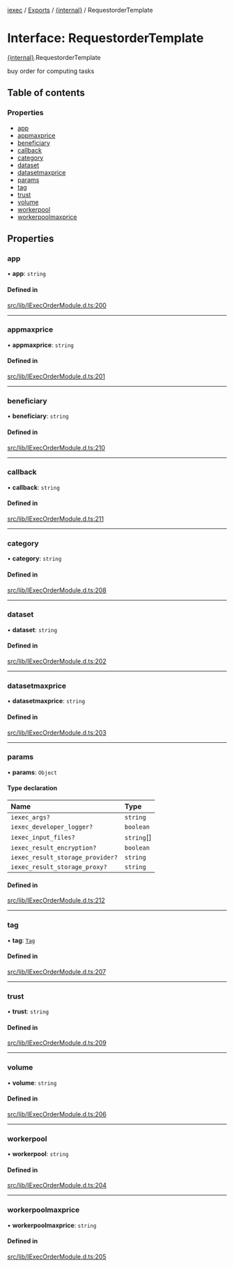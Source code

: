 [iexec](../README.md) / [Exports](../modules.md) / [{internal}](../modules/internal_.md) / RequestorderTemplate

# Interface: RequestorderTemplate

[{internal}](../modules/internal_.md).RequestorderTemplate

buy order for computing tasks

## Table of contents

### Properties

- [app](internal_.RequestorderTemplate.md#app)
- [appmaxprice](internal_.RequestorderTemplate.md#appmaxprice)
- [beneficiary](internal_.RequestorderTemplate.md#beneficiary)
- [callback](internal_.RequestorderTemplate.md#callback)
- [category](internal_.RequestorderTemplate.md#category)
- [dataset](internal_.RequestorderTemplate.md#dataset)
- [datasetmaxprice](internal_.RequestorderTemplate.md#datasetmaxprice)
- [params](internal_.RequestorderTemplate.md#params)
- [tag](internal_.RequestorderTemplate.md#tag)
- [trust](internal_.RequestorderTemplate.md#trust)
- [volume](internal_.RequestorderTemplate.md#volume)
- [workerpool](internal_.RequestorderTemplate.md#workerpool)
- [workerpoolmaxprice](internal_.RequestorderTemplate.md#workerpoolmaxprice)

## Properties

### app

• **app**: `string`

#### Defined in

[src/lib/IExecOrderModule.d.ts:200](https://github.com/iExecBlockchainComputing/iexec-sdk/blob/500b144/src/lib/IExecOrderModule.d.ts#L200)

___

### appmaxprice

• **appmaxprice**: `string`

#### Defined in

[src/lib/IExecOrderModule.d.ts:201](https://github.com/iExecBlockchainComputing/iexec-sdk/blob/500b144/src/lib/IExecOrderModule.d.ts#L201)

___

### beneficiary

• **beneficiary**: `string`

#### Defined in

[src/lib/IExecOrderModule.d.ts:210](https://github.com/iExecBlockchainComputing/iexec-sdk/blob/500b144/src/lib/IExecOrderModule.d.ts#L210)

___

### callback

• **callback**: `string`

#### Defined in

[src/lib/IExecOrderModule.d.ts:211](https://github.com/iExecBlockchainComputing/iexec-sdk/blob/500b144/src/lib/IExecOrderModule.d.ts#L211)

___

### category

• **category**: `string`

#### Defined in

[src/lib/IExecOrderModule.d.ts:208](https://github.com/iExecBlockchainComputing/iexec-sdk/blob/500b144/src/lib/IExecOrderModule.d.ts#L208)

___

### dataset

• **dataset**: `string`

#### Defined in

[src/lib/IExecOrderModule.d.ts:202](https://github.com/iExecBlockchainComputing/iexec-sdk/blob/500b144/src/lib/IExecOrderModule.d.ts#L202)

___

### datasetmaxprice

• **datasetmaxprice**: `string`

#### Defined in

[src/lib/IExecOrderModule.d.ts:203](https://github.com/iExecBlockchainComputing/iexec-sdk/blob/500b144/src/lib/IExecOrderModule.d.ts#L203)

___

### params

• **params**: `Object`

#### Type declaration

| Name | Type |
| :------ | :------ |
| `iexec_args?` | `string` |
| `iexec_developer_logger?` | `boolean` |
| `iexec_input_files?` | `string`[] |
| `iexec_result_encryption?` | `boolean` |
| `iexec_result_storage_provider?` | `string` |
| `iexec_result_storage_proxy?` | `string` |

#### Defined in

[src/lib/IExecOrderModule.d.ts:212](https://github.com/iExecBlockchainComputing/iexec-sdk/blob/500b144/src/lib/IExecOrderModule.d.ts#L212)

___

### tag

• **tag**: [`Tag`](../modules/internal_.md#tag)

#### Defined in

[src/lib/IExecOrderModule.d.ts:207](https://github.com/iExecBlockchainComputing/iexec-sdk/blob/500b144/src/lib/IExecOrderModule.d.ts#L207)

___

### trust

• **trust**: `string`

#### Defined in

[src/lib/IExecOrderModule.d.ts:209](https://github.com/iExecBlockchainComputing/iexec-sdk/blob/500b144/src/lib/IExecOrderModule.d.ts#L209)

___

### volume

• **volume**: `string`

#### Defined in

[src/lib/IExecOrderModule.d.ts:206](https://github.com/iExecBlockchainComputing/iexec-sdk/blob/500b144/src/lib/IExecOrderModule.d.ts#L206)

___

### workerpool

• **workerpool**: `string`

#### Defined in

[src/lib/IExecOrderModule.d.ts:204](https://github.com/iExecBlockchainComputing/iexec-sdk/blob/500b144/src/lib/IExecOrderModule.d.ts#L204)

___

### workerpoolmaxprice

• **workerpoolmaxprice**: `string`

#### Defined in

[src/lib/IExecOrderModule.d.ts:205](https://github.com/iExecBlockchainComputing/iexec-sdk/blob/500b144/src/lib/IExecOrderModule.d.ts#L205)
